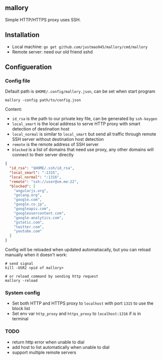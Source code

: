 ## mallory
Simple HTTP/HTTPS proxy uses SSH.


## Installation
* Local machine: `go get github.com/justmao945/mallory/cmd/mallory`
* Remote server: need our old friend sshd


## Configueration
### Config file
Default path is `$HOME/.config/mallory.json`, can be set when start program
```
mallory -config path/to/config.json
```

Content:
* `id_rsa` is the path to our private key file, can be generated by `ssh-keygen`
* `local_smart` is the local address to serve HTTP proxy with smart detection of destination host
* `local_normal` is similar to `local_smart` but send all traffic through remote SSH server without destination host detection
* `remote` is the remote address of SSH server
* `blocked` is a list of domains that need use proxy, any other domains will connect to their server directly

```json
{
  "id_rsa": "$HOME/.ssh/id_rsa",
  "local_smart": ":1315",
  "local_normal": ":1316",
  "remote": "ssh://user@vm.me:22",
  "blocked": [
    "angularjs.org",
    "golang.org",
    "google.com",
    "google.co.jp",
    "googleapis.com",
    "googleusercontent.com",
    "google-analytics.com",
    "gstatic.com",
    "twitter.com",
    "youtube.com"
  ]
}
```

Config will be reloaded when updated automatiacally, but you can reload manually when it doesn't work:
```
# send signal
kill -USR2 <pid of mallory>

# or reload command by sending http request
mallory -reload
```


### System config
* Set both HTTP and HTTPS proxy to `localhost` with port `1315` to use the block list
* Set env var `http_proxy` and `https_proxy` to `localhost:1316` if is in terminal


### TODO
* return http error when unable to dial
* add host to list automatically when unable to dial
* support multiple remote servers
